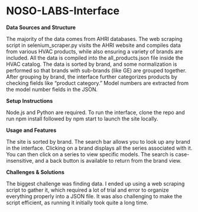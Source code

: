 # NOSO-LABS-Interface

**Data Sources and Structure**

The majority of the data comes from AHRI databases. The web scraping script in selenium_scraper.py visits the AHRI website and compiles data from various HVAC products, while also ensuring a variety of brands are included. All the data is compiled into the all_products.json file inside the HVAC catalog. The data is sorted by brand, and some normalization is performed so that brands with sub-brands (like GE) are grouped together. After grouping by brand, the interface further categorizes products by checking fields like “product category.” Model numbers are extracted from the model number fields in the JSON.


**Setup Instructions**

Node.js and Python are required. To run the interface, clone the repo and run npm install followed by npm start to launch the site locally.


**Usage and Features**

The site is sorted by brand. The search bar allows you to look up any brand in the interface. Clicking on a brand displays all the series associated with it. You can then click on a series to view specific models. The search is case-insensitive, and a back button is available to return from the brand view.


**Challenges & Solutions**

The biggest challenge was finding data. I ended up using a web scraping script to gather it, which required a lot of trial and error to organize everything properly into a JSON file. It was also challenging to make the script efficient, as running it initially took quite a long time.


